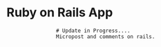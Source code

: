 # Ruby on Rails App
                    # Update in Progress....
                    Micropost and comments on rails.

